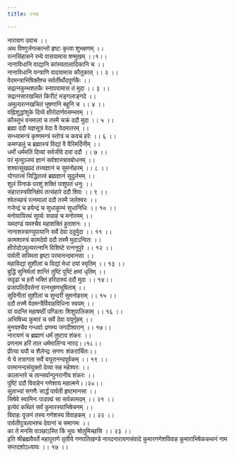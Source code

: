 ```yaml
---
title: ०१७

---
```

नारायण उवाच ।।  
अथ विष्णुर्जगत्कान्तो हृष्टः कृत्वा शुभक्षणम् ।।  
रत्नसिंहासने रम्ये वासयामास षण्मुखम् ।।१।।  
नानाविधानि वाद्यानि कांस्यतालादिकानि च ।।  
नानाविधानि यन्त्राणि वादयामास कौतुकात् ।। २ ।।  
वेदमन्त्राभिषिक्तैश्च सर्वर्तीर्थोदपूर्णकैः ।।  
सद्रत्नकुम्भशतकैः स्नापयामास तं मुदा ।। ३ ।।  
सद्रत्नसारखचितं किरीटं मङ्गलाङ्गदे ।।  
अमूल्यरत्नखचितं भूषणानि बहूनि च ।। ४ ।।  
वह्निशुद्धांशुके दिव्ये क्षीरोदार्णवसम्भवम् ।।  
कौस्तुभं वनमालां च तस्मै चक्रं ददौ मुदा ।। ५ ।।  
ब्रह्मा ददौ यज्ञसूत्रं वेदा वै वेदमातरम् ।।  
सन्ध्यामन्त्रं कृष्णमन्त्रं स्तोत्रं च कवचं हरेः ।। ६ ।।  
कमण्डलुं च ब्रह्मास्त्रं विद्यां वै वैरिमर्दिनीम् ।।  
धर्मो धर्ममतिं दिव्यां सर्वजीवे दयां ददौ ।। ७ ।।  
परं मृत्युञ्जयं ज्ञानं सर्वशास्त्रावबोधनम् ।।  
शश्वत्सुखप्रदं तत्त्वज्ञानं च सुमनोहरम् ।। ८ ।।  
योगतत्त्वं सिद्धितत्त्वं ब्रह्मज्ञानं सुदुर्लभम् ।।  
शूलं पिनाकं परशुं शक्तिं पाशुपतं धनुः ।।  
संहारास्त्रविनिक्षेपं तत्संहारे ददौ शिवः ।। ९ ।।  
श्वेतच्छत्रं रत्नमालां ददौ तस्मै जलेश्वरः ।।  
गजेन्द्रं च हयेन्द्रं च सुधाकुम्भं सुधानिधिः ।। १० ।।  
मनोयायिरथं सूर्य्यः सन्नाहं च मनोरमम् ।।  
यमदण्डं यमश्चैव महाशक्तिं हुताशनः ।।  
नानाशस्त्राण्युपायानि सर्वे देवा ददुर्मुदा ।। ११ ।।  
कामशास्त्रं कामदेवो ददौ तस्मै मुदाऽन्वितः ।।  
क्षीरोदोऽमूल्यरत्नानि विशिष्टे रत्ननूपुरे ।। १२ ।।  
पार्वती सस्मिता हृष्टा परमानन्दमानसा ।।  
महाविद्यां सुशीलां च विद्यां मेधां दयां स्मृतिम् ।। १३ ।।  
बुद्धिं सुनिर्मलां शान्तिं तुष्टिं पुष्टिं क्षमां धृतिम् ।।  
सदृढां च हरौ भक्तिं हरिदास्यं ददौ मुदा ।। १४।।  
प्रजापतिर्देवसेनां रत्नभूषणभूषिताम् ।।  
सुविनीतां सुशीलां च सुन्दरीं सुमनोहराम् ।। १५ ।।  
ददौ तस्मै वेदमन्त्रैर्विवाहविधिना स्वयम् ।।  
यां वदन्ति महाषष्ठीं पण्डिताः शिशुपालिकाम् ।। १६ ।।  
अभिषिच्य कुमारं च सर्वे देवा ययुर्गृहम् ।।  
मुनयश्चैव गन्धर्वाः प्रणम्य जगदीश्वरान् ।। १७।।  
नारायणं च ब्रह्माणं धर्मं तुष्टाव शंकरः ।।  
प्रणनाम हरिं तात धर्ममालिंग्य नारद।।१८।।  
प्रीत्या ययौ च शैलेन्द्रः सगणः शंकरार्चितः।।  
ये ये तत्रागता सर्वे ययुरानन्दपूर्वकम् ।। १९ ।।  
परमानन्दसंयुक्तो देव्या सह महेश्वरः ।।  
कालान्तरे च तान्सर्वान्पुनरानीय शंकरः ।।  
पुष्टिं ददौ विवाहेन गणेशाय महात्मने।।२०।।  
सुताभ्यां सगणैः सार्द्धं पार्वती हृष्टमानसा ।।  
सिषेवे स्वामिनः पादपद्मं सा सर्वकामदम् ।। २१ ।।  
इत्येवं कथितं सर्वं कुमारस्याभिषेचनम् ।।  
विवाहः पूजनं तस्य गणेशस्य विवाहकम् ।। २२ ।।  
पार्वतीपुत्रलाभश्च देवानां च समागमः ।।  
का ते मनसि वाञ्छाऽस्ति किं भूयः श्रोतुमिच्छसि ।। २३ ।।  
इति श्रीब्रह्मवैवर्ते महापुराणे तृतीये गणपतिखण्डे नारदनारायणसंवादे कुमारगणेशविवाह कुमाराभिषेककथनं नाम सप्तदशोऽध्यायः ।। १७ ।।
